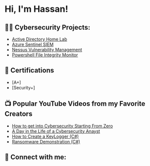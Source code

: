 <h1>Hi, I'm Hassan! 

<h2>👨‍💻 Cybersecurity Projects:</h2>
  
  - [Active Directory Home Lab](https://github.com/joshmadakor1/AD_PS)
  - [Azure Sentinel SIEM](https://github.com/joshmadakor1/AD_PS)
  - [Nessus Vulnerability Management](https://github.com/joshmadakor1/AD_PS)
  - [Powershell File Integrity Monitor](https://github.com/joshmadakor1/AD_PS)

  
  <h2>📄 Certifications </h2>

   - [A+]
   - [Security+]

<h2>📺 Popular YouTube Videos from my Favorite Creators</h2>

- [How to get into Cybersecurity Starting From Zero](https://www.youtube.com/watch?v=a83ASGn_V_s)
- [A Day in the Life of a Cybersecurity Anayst](https://www.youtube.com/watch?v=uHy3oM7NnoU)
- [How to Create a KeyLogger (C#)](https://www.youtube.com/watch?v=N-L9hklSlNk)
- [Ransomware Demonstration (C#)](https://www.youtube.com/watch?v=OfvdQeh79s0)

<h2> 🤳 Connect with me:</h2>


[linkedin]: https://linkedin.com/in/joshmadakor

<!--
**joshmadakor1/joshmadakor1** is a ✨ _special_ ✨ repository because its `README.md` (this file) appears on your GitHub profile.

Here are some ideas to get you started:

- 🔭 I’m currently working on ...
- 🌱 I’m currently learning ...
- 👯 I’m looking to collaborate on ...
- 🤔 I’m looking for help with ...
- 💬 Ask me about ...
- 📫 How to reach me: ...
- 😄 Pronouns: ...
- ⚡ Fun fact: ...
-->
